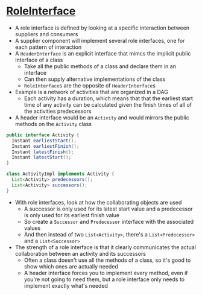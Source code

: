 # [RoleInterface](https://martinfowler.com/bliki/RoleInterface.html)

* A role interface is defined by looking at a specific interaction between suppliers and consumers
* A supplier component will implement several role interfaces, one for each pattern of interaction
* A `HeaderInterface` is an explicit interface that mimcs the implicit public interface of a class
  * Take all the public methods of a class and declare them in an interface
  * Can then supply alternative implementations of the class
  * `RoleInterface`s are the opposite of `HeaderInterface`s
* Example is a network of activities that are organized in a DAG
  * Each activity has a duration, which means that that the earliest start time of any activity can be calculated given the finish times of all of the activities predecessors
* A header interface would be an `Activity` and would mirrors the public methods on the `Activity` class

```java
public interface Activity {
  Instant earliestStart();
  Instant earliestFinish();
  Instant latestFinish();
  Instant latestStart();
}

class ActivityImpl implements Activity {
  List<Activity> predecessors();
  List<Activity> successors();
}
```

* With role interfaces, look at how the collaborating objects are used
  * A successor is only used for its latest start value and a predecessor is only used for its earliest finish value
  * So create a `Successor` and `Predecessor` interface with the associated values
  * And then instead of two `List<Activity>`, there's a `List<Predecessor>` and a `List<Successor>`
* The strength of a role interface is that it clearly communicates the actual collaboration between an activity and its successors
  * Often a class doesn't use all the methods of a class, so it's good to show which ones are actually needed
  * A header interface forces you to implement every method, even if you're not going to need them, but a role interface only needs to implement exactly what's needed
